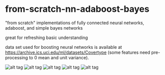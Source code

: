 # from-scratch-nn-adaboost-bayes
"from scratch" implementations of fully connected neural networks, adaboost, and simple bayes networks 

great for refreshing basic understanding

data set used for boosting neural networks is available at https://archive.ics.uci.edu/ml/datasets/Covertype (some features need pre-processing to 0 mean and unit variance).

![alt tag](https://cloud.githubusercontent.com/assets/25671774/25321873/d54ef762-2866-11e7-8546-58ec7f5a32a7.png)
![alt tag](https://cloud.githubusercontent.com/assets/25671774/25321879/db03294e-2866-11e7-9bc0-16520f4534f0.png)
![alt tag](https://cloud.githubusercontent.com/assets/25671774/25321880/dc75de8e-2866-11e7-9a8d-fc2d9cde1f83.png)
![alt tag](https://cloud.githubusercontent.com/assets/25671774/25321890/e957917e-2866-11e7-9fd8-8c2ea667c5a0.jpg)
![alt tag](https://cloud.githubusercontent.com/assets/25671774/25322126/ec531040-2868-11e7-8bae-448df2c87972.png)
